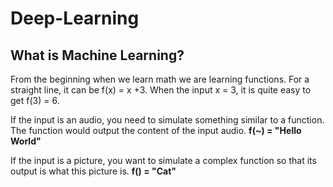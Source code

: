 # Deep-Learning

## What is Machine Learning?
From the beginning when we learn math we are learning functions. For a straight line, it can be f(x) = x +3. When the input x = 3, it is quite easy to get f(3) = 6.

If the input is an audio, you need to simulate something similar to a function. The function would output the content of the input audio.
**f(~) = "Hello World"**

If the input is a picture, you want to simulate a complex function so that its output is what this picture is.
**f() = "Cat"**

